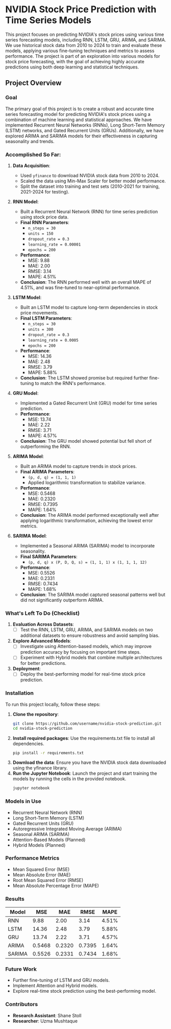 # NVIDIA Stock Price Prediction with Time Series Models

This project focuses on predicting NVIDIA's stock prices using various time series forecasting models, including RNN, LSTM, GRU, ARIMA, and SARIMA. We use historical stock data from 2010 to 2024 to train and evaluate these models, applying various fine-tuning techniques and metrics to assess performance. The project is part of an exploration into various models for stock price forecasting, with the goal of achieving highly accurate predictions using both deep learning and statistical techniques.

## Project Overview

### Goal
The primary goal of this project is to create a robust and accurate time series forecasting model for predicting NVIDIA's stock prices using a combination of machine learning and statistical approaches. We have implemented Recurrent Neural Networks (RNNs), Long Short-Term Memory (LSTM) networks, and Gated Recurrent Units (GRUs). Additionally, we have explored ARIMA and SARIMA models for their effectiveness in capturing seasonality and trends.

### Accomplished So Far:
1. **Data Acquisition**: 
   - Used `yfinance` to download NVIDIA stock data from 2010 to 2024.
   - Scaled the data using Min-Max Scaler for better model performance.
   - Split the dataset into training and test sets (2010-2021 for training, 2021-2024 for testing).

2. **RNN Model**:
   - Built a Recurrent Neural Network (RNN) for time series prediction using stock price data.
   - **Final RNN Parameters**:
     - `n_steps = 30`
     - `units = 150`
     - `dropout_rate = 0.3`
     - `learning_rate = 0.00001`
     - `epochs = 200`
   - **Performance**: 
     - MSE: 9.88
     - MAE: 2.00
     - RMSE: 3.14
     - MAPE: 4.51%
   - **Conclusion**: The RNN performed well with an overall MAPE of 4.51%, and was fine-tuned to near-optimal performance.

3. **LSTM Model**:
   - Built an LSTM model to capture long-term dependencies in stock price movements.
   - **Final LSTM Parameters**:
     - `n_steps = 30`
     - `units = 300`
     - `dropout_rate = 0.3`
     - `learning_rate = 0.0005`
     - `epochs = 200`
   - **Performance**: 
     - MSE: 14.36
     - MAE: 2.48
     - RMSE: 3.79
     - MAPE: 5.88%
   - **Conclusion**: The LSTM showed promise but required further fine-tuning to match the RNN's performance.

4. **GRU Model**:
   - Implemented a Gated Recurrent Unit (GRU) model for time series prediction.
   - **Performance**: 
     - MSE: 13.74
     - MAE: 2.22
     - RMSE: 3.71
     - MAPE: 4.57%
   - **Conclusion**: The GRU model showed potential but fell short of outperforming the RNN.

5. **ARIMA Model**:
   - Built an ARIMA model to capture trends in stock prices.
   - **Final ARIMA Parameters**:
     - `(p, d, q) = (1, 1, 1)`
     - Applied logarithmic transformation to stabilize variance.
   - **Performance**:
     - MSE: 0.5468
     - MAE: 0.2320
     - RMSE: 0.7395
     - MAPE: 1.64%
   - **Conclusion**: The ARIMA model performed exceptionally well after applying logarithmic transformation, achieving the lowest error metrics.

6. **SARIMA Model**:
   - Implemented a Seasonal ARIMA (SARIMA) model to incorporate seasonality.
   - **Final SARIMA Parameters**:
     - `(p, d, q) x (P, D, Q, s) = (1, 1, 1) x (1, 1, 1, 12)`
   - **Performance**:
     - MSE: 0.5526
     - MAE: 0.2331
     - RMSE: 0.7434
     - MAPE: 1.68%
   - **Conclusion**: The SARIMA model captured seasonal patterns well but did not significantly outperform ARIMA.

### What's Left To Do (Checklist)

1. **Evaluation Across Datasets**:
   - [ ] Test the RNN, LSTM, GRU, ARIMA, and SARIMA models on two additional datasets to ensure robustness and avoid sampling bias.

2. **Explore Advanced Models**:
   - [ ] Investigate using Attention-based models, which may improve prediction accuracy by focusing on important time steps.
   - [ ] Experiment with Hybrid models that combine multiple architectures for better predictions.

3. **Deployment**:
   - [ ] Deploy the best-performing model for real-time stock price prediction.

### Installation

To run this project locally, follow these steps:

1. **Clone the repository**:
   ```bash
   git clone https://github.com/username/nvidia-stock-prediction.git
   cd nvidia-stock-prediction
2. **Install required packages**: Use the requirements.txt file to install all dependencies.
   ```bash
   pip install -r requirements.txt
3. **Download the data**: Ensure you have the NVIDIA stock data downloaded using the yfinance library.
4. **Run the Jupyter Notebook**: Launch the project and start training the models by running the cells in the provided notebook.
   ```bash
   jupyter notebook

### Models in Use

- Recurrent Neural Network (RNN)
- Long Short-Term Memory (LSTM)
- Gated Recurrent Units (GRU)
- Autoregressive Integrated Moving Average (ARIMA)
- Seasonal ARIMA (SARIMA)
- Attention-Based Models (Planned)
- Hybrid Models (Planned)

### Performance Metrics
- Mean Squared Error (MSE)
- Mean Absolute Error (MAE)
- Root Mean Squared Error (RMSE)
- Mean Absolute Percentage Error (MAPE)

### Results
| Model | MSE  | MAE  | RMSE | MAPE  |
|-------|------|------|------|-------|
| RNN   | 9.88 | 2.00 | 3.14 | 4.51% |
| LSTM  | 14.36 | 2.48 | 3.79 | 5.88% |
| GRU	  | 13.74 |	2.22 | 3.71	| 4.57% |
| ARIMA	| 0.5468	| 0.2320	| 0.7395 |1.64% |
| SARIMA	| 0.5526	| 0.2331	| 0.7434	| 1.68% |

### Future Work
- Further fine-tuning of LSTM and GRU models.
- Implement Attention and Hybrid models.
- Explore real-time stock prediction using the best-performing model.

### Contributors
- **Research Assistant**: Shane Stoll
- **Researcher**: Uzma Mushtaque

